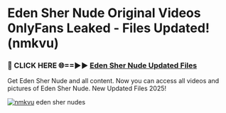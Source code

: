 # Eden Sher Nude Original Videos 0nlyFans Leaked - Files Updated! (nmkvu)

<h3>🔴 CLICK HERE 🌐==►► <a href="https://tinyurl.com/yrmya6cz" rel="nofollow">Eden Sher Nude Updated Files</a></h3>

Get Eden Sher Nude and all content. Now you can access all videos and pictures of Eden Sher Nude. New Updated Files 2025!

[![nmkvu](https://i.imgur.com/FMdXYCs.gif)](https://tinyurl.com/yrmya6cz)
eden sher nudes